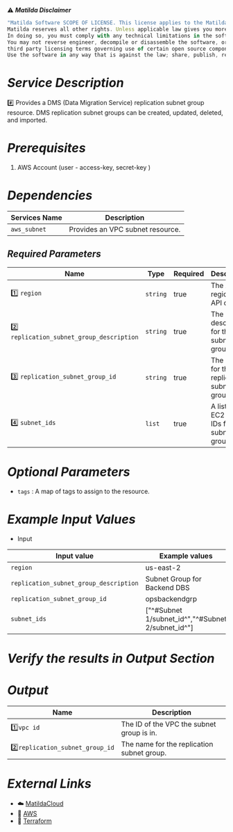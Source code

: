 :warning: ***Matilda Disclaimer***
```javascript
"Matilda Software SCOPE OF LICENSE. This license applies to the Matilda cloud product. The software is licensed, not sold. This agreement only gives you some rights to use the software. 
Matilda reserves all other rights. Unless applicable law gives you more rights despite this limitation, you may use the software only as expressly permitted in this agreement. 
In doing so, you must comply with any technical limitations in the software that only allow you to use it in certain ways. 
You may not reverse engineer, decompile or disassemble the software, or otherwise attempt to derive the source code for the software except and solely to the extent required by 
third party licensing terms governing use of certain open source components that may be included in the software; remove, minimize, block or modify any notices of Matilda or its suppliers in the software; 
Use the software in any way that is against the law; share, publish, rent or lease the software, or provide the software as a offering for others to use."
```

# *Service Description*
:hash: Provides a DMS (Data Migration Service) replication subnet group resource. DMS replication subnet groups can be created, updated, deleted, and imported.

# *Prerequisites*
1. AWS Account (user - access-key, secret-key )

# *Dependencies*
| **Services Name**        | **Description**                                                      |
|--------------------------|----------------------------------------------------------------------|
| `aws_subnet`             | Provides an VPC subnet resource.                                     |

## *Required Parameters*
| Name | Type | Required | Description |
| --- | --- | --- | --- |
|:one: `region` | `string` | true | The AWS region for API calls. |
|:two: `replication_subnet_group_description` | `string` | true | The description for the subnet group. |
|:three: `replication_subnet_group_id` | `string` | true | The name for the replication subnet group. |
|:four: `subnet_ids` | `list` | true | A list of the EC2 subnet IDs for the subnet group. |


# *Optional Parameters*
* `tags` : 	A map of tags to assign to the resource.


# *Example Input Values*
* Input

| Input value                             | Example values                                                                           |
|-----------------------------------------|------------------------------------------------------------------------------------------|
| `region`                                | us-east-2                                                                                | 
| `replication_subnet_group_description`  | Subnet Group for Backend DBS                                                             | 
| `replication_subnet_group_id`           | opsbackendgrp                                                                            | 
| `subnet_ids`                            | ["^#Subnet 1/subnet_id^","^#Subnet 2/subnet_id^"]                                        | 

# *Verify the results in Output Section*
# *Output*
| Name | Description |
| ------------- | ------------- |
|  :one:`vpc id` | The ID of the VPC the subnet group is in. |
|  :two:`replication_subnet_group_id` | The name for the replication subnet group. |



# *External Links*
* :cloud: [MatildaCloud](https://www.matildacloud.com/docs/ "Matildacloud")
* :link: [AWS](https://aws.amazon.com/console/)
* :link: [Terraform](https://registry.terraform.io/providers/hashicorp/aws/latest/docs)



